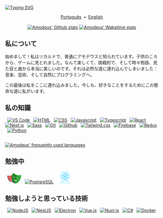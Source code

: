 <!-- markdownlint-disable-file MD009 MD041 -->

[![Typing SVG](https://readme-typing-svg.demolab.com?font=Outfit&weight=500&size=52&duration=3200&pause=1000&color=F52559&center=true&vCenter=true&width=1000&height=82&lines=Ol%C3%A1+pessoas!+Como+vai%3F;Hello+everyone!+How's+it+going%3F;%E5%A7%8B%E3%82%81%E3%81%BE%E3%81%97%E3%81%A6%E3%80%81%E7%9A%86%E3%81%95%E3%82%93%EF%BC%81%E3%81%8A%E5%85%83%E6%B0%97%E3%81%A7%E3%81%99%E3%81%8B%EF%BC%9F)](https://git.io/typing-svg)

<div align="center">
  <a href="../README.md">Português</a>
   • 
  <a href="./README.en.md">English</a>
</div>
 
<div align="center">
<a href="https://github.com/amodeusr">
  <img width="47%" height="195px" alt="Amodeus' Github stats" alt="" src="https://github-readme-stats.vercel.app/api?username=amodeusr&locale=ja&count_private=true&show_icons=true&title_color=f52559&text_color=b2b2b2&bg_color=1e2025&border_color=f52559&icon_color=f52559&custom_title=私のGithubの統計" /></a>
<a href="https://wakatime.com/@AmodeusR">
  <img width="51.2%" alt="Amodeus' Wakatime stats" height="195px" src="https://github-readme-stats.vercel.app/api/wakatime?username=amodeusr&locale=ja&layout=compact&hide=text,Git%20Config,Other,Image%20%28svg%29,YAML&langs_count=8&title_color=f52559&text_color=b2b2b2&bg_color=1e2025&border_color=f52559" />
</a>
</div>

## 私について

始めまして！私はリカルドで、普通にアモデウスと知られています。子供のころから、ゲームに見とれました。なんて楽しくて、挑戦的で、そして時々物語、見た目と曲から本当に美しいのです。それは必然な道に連れ込んでしまいました：音楽、芸術、そして自然にプログラミングへ。

この最後は私をここに連れ込みました。今しも、好きなことをするためにこの懸命な道に私がいます。

## 私の知識

<div display="inline-block" >
 
  <a href="https://code.visualstudio.com/">
    <img alt="VS Code" src="https://cdn.jsdelivr.net/gh/devicons/devicon/icons/vscode/vscode-original.svg" width="38px" /></a>
 
  <a href="https://developer.mozilla.org/en-US/docs/Web/HTML">
    <img alt="HTML" src="https://cdn.jsdelivr.net/gh/devicons/devicon/icons/html5/html5-original.svg" alt="HTML5" width="38px" /></a>
 
  <a href="https://developer.mozilla.org/en-US/docs/Web/CSS">
    <img alt="CSS" src="https://cdn.jsdelivr.net/gh/devicons/devicon/icons/css3/css3-original.svg" width="38px" /></a>
 
  <a href="https://developer.mozilla.org/en-US/docs/Web/Javascript">
    <img alt="Javascript" src="https://cdn.jsdelivr.net/gh/devicons/devicon/icons/javascript/javascript-original.svg" width="38px" /></a>
 
  <a href="https://www.typescriptlang.org/">
    <img alt="Typescript" src="https://cdn.jsdelivr.net/gh/devicons/devicon/icons/typescript/typescript-original.svg" width="38px" /></a>
 
  <a href="https://reactjs.org/">
    <img alt="React" src="https://cdn.jsdelivr.net/gh/devicons/devicon/icons/react/react-original.svg" width="38px" /></a>
 
  <a href="https://nextjs.org/">
    <img alt="Next.js" src="https://cdn.jsdelivr.net/gh/devicons/devicon/icons/nextjs/nextjs-original.svg" width="38px" /></a>
 
  <a href="https://sass-lang.com/">
    <img alt="Sass" src="https://cdn.jsdelivr.net/gh/devicons/devicon/icons/sass/sass-original.svg" width="38px" /></a>
 
  <a href="https://git-scm.com/">
    <img alt="Git" src="https://cdn.jsdelivr.net/gh/devicons/devicon/icons/git/git-original.svg" width="38px" /></a>
 
  <a href="https://github.com/">
    <img alt="Github" src="https://upload.wikimedia.org/wikipedia/commons/a/ae/Github-desktop-logo-symbol.svg" width="38px" /></a>
  
  <a href="https://tailwindcss.com/">
    <img alt="Tailwind.css" src="https://cdn.jsdelivr.net/gh/devicons/devicon@latest/icons/tailwindcss/tailwindcss-original.svg" width="38px" /></a>
 
  <a href="https://firebase.google.com/">
    <img alt="Firebase" src="https://rawcdn.githack.com/gist/AmodeusR/c944d4805f4f83a6b4c21bf2d1e20688/raw/9b5e5b8bc526f302f9a8f277b1ee7e0d377ff219/firebase-logo.svg" width="28px" /></a>
 
  <a href="https://redux.js.org/">
    <img alt="Redux" src="https://cdn.jsdelivr.net/gh/devicons/devicon/icons/redux/redux-original.svg" width="38px" /></a>
 
  <a href="https://www.python.org/">
    <img alt="Python" src="https://cdn.jsdelivr.net/gh/devicons/devicon/icons/python/python-original.svg" width="38px" /></a>
 
</div>

<br />

[![Amodeus' frequently used languages](https://github-readme-stats.vercel.app/api/top-langs/?username=amodeusr&locale=ja&layout=compact&langs_count=6&title_color=f52559&text_color=b2b2b2&bg_color=1e2025&border_color=f52559)](https://github.com/amodeusr)

## 勉強中

<div display="inline-block" >
 
  <a href="https://playwright.dev/">
    <img alt="Playwright" src="../logos/playwright.svg" width="46px" /></a>
 
  <a href="https://www.postgresql.org/">
    <img alt="PostgreSQL" src="https://cdn.jsdelivr.net/gh/devicons/devicon/icons/postgresql/postgresql-plain.svg" width="38px" /></a>
 
  <a href="https://reactnative.dev/">
    <img alt="React Native" src="../logos/react-native.svg" width="52px" /></a>
 
  <!-- <a href="https://scrapy.org/">
    <img alt="Scrapy" src="../logos/scrapy.png" width="98px" /></a>
  -->
</div>

## 勉強しようと思っている技術

<div display="inline-block" >
 
  <a href="https://nodejs.org/en/">
    <img alt="NodeJS" src="https://cdn.jsdelivr.net/gh/devicons/devicon/icons/nodejs/nodejs-original.svg" width="38px" /></a>
 
  <a href="https://nestjs.com/">
    <img alt="NestJS" src="https://cdn.jsdelivr.net/gh/devicons/devicon@latest/icons/nestjs/nestjs-original.svg" width="38px" /></a>
 
  <a href="https://www.electronjs.org/">
    <img alt="Electron" src="https://cdn.jsdelivr.net/gh/devicons/devicon/icons/electron/electron-original.svg" width="38px" /></a>
 
  <a href="https://vuejs.org/">
    <img alt="Vue.js" src="https://cdn.jsdelivr.net/gh/devicons/devicon/icons/vuejs/vuejs-original.svg" alt="HTML5" width="38px" /></a>
 
  <a href="https://nuxtjs.org/">
    <img alt="Nuxt.js" src="https://cdn.jsdelivr.net/gh/devicons/devicon/icons/nuxtjs/nuxtjs-original.svg" width="38px" /></a>
 
  <a href="https://docs.microsoft.com/ja-jp/dotnet/csharp/tour-of-csharp/">
    <img alt="C#" src="https://cdn.jsdelivr.net/gh/devicons/devicon/icons/csharp/csharp-original.svg" width="38px" /></a>
 
  <a href="https://www.docker.com/">
    <img alt="Docker" src="https://cdn.jsdelivr.net/gh/devicons/devicon/icons/docker/docker-original-wordmark.svg" width="38px" /></a>
 
</div>
